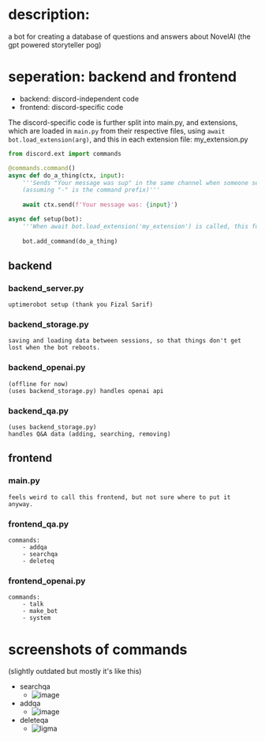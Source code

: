 # description:
a bot for creating a database of questions and answers about NovelAI  (the gpt powered storyteller pog)

# seperation: backend and frontend
- backend: discord-independent code
- frontend: discord-specific code

The discord-specific code is further split into main.py, and extensions, which are loaded in `main.py` from their respective files, using `await bot.load_extension(arg)`, and this in each extension file:
my_extension.py
```python
from discord.ext import commands

@commands.command()
async def do_a_thing(ctx, input):
    '''Sends "Your message was sup" in the same channel when someone sends "-do_a_thing sup".
    (assuming "-" is the command prefix)'''
    
    await ctx.send(f'Your message was: {input}')

async def setup(bot):
    '''When await bot.load_extension('my_extension') is called, this function will add discord commands.'''
    
    bot.add_command(do_a_thing)
```

## **backend**

### backend_server.py
    uptimerobot setup (thank you Fizal Sarif)
### backend_storage.py
    saving and loading data between sessions, so that things don't get lost when the bot reboots.
### backend_openai.py
    (offline for now)
    (uses backend_storage.py) handles openai api
### backend_qa.py
    (uses backend_storage.py)
    handles Q&A data (adding, searching, removing)

## **frontend**

### main.py
    feels weird to call this frontend, but not sure where to put it anyway.
### frontend_qa.py
    commands:
        - addqa
        - searchqa
        - deleteq
### frontend_openai.py
    commands:
        - talk
        - make_bot
        - system

# screenshots of commands
(slightly outdated but mostly it's like this)
- searchqa
  + ![image](https://user-images.githubusercontent.com/112716905/216347702-dc447667-5937-4b37-b62e-9af5c0e57e21.png)
- addqa
  + ![image](https://user-images.githubusercontent.com/112716905/216808915-dfa1643e-ff9b-4e18-8631-a70dea68879f.png)
- deleteqa
  + ![ligma](https://user-images.githubusercontent.com/112716905/219903094-1d0cc1cc-b8a1-454d-85f1-fae884791716.png)


